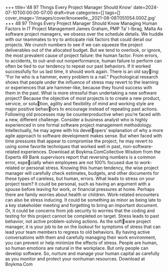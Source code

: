 +++
title='48 97 Things Every Project Manager Should Know'
date=2024-07-10T00:00:00-07:00
draft=true
categories=[]
tags=[]
cover_image='/images/cover/knoxwelle__2021-08-08T051054.000Z.jpg'
+++
48 97 Things Every Project Manager Should Know
Managing Human 
Factors in IT Project 
Management
James Graham, PMP
Ta’ l-Ibrag, Malta
As software project managers, we obsess over the schedule details. 
We huddle with our teammates to try to anticipate risk factors that could 
derail our projects. We crunch numbers to see if we can squeeze the project 
deliverables out of the allocated budget. But we tend to overlook, or ignore, the 
most prevalent cause of project failure: the human factor.
From errors, to accidents, to out-and-out nonperformance, human failure to 
perform can often be tied to our tendency to repeat our past behaviors. If it 
worked successfully for us last time, it should work again. There is an old saying: “For he who is a hammer, every problem is a nail.” Psychological research 
shows that people under the influence of stress may revert to the learning or 
experiences that are hammer-like, because they found success with them in 
the past. What is more stressful than undertaking a new software project?
Because the objective of most projects is to create a new product, service, or solution, agility and flexibility of mind and working style are major positive behaviors to encourage instead of repeating past actions. Following old processes may 
be counterproductive when you’re faced with a new, different challenge.
Consider a business analyst who is highly experienced in one formal software 
project management methodology. Intellectually, he may agree with his developers’ explanation of why a more agile approach to software development 
makes sense. But when faced with time pressures that appear to compromise 
the project, he may revert to using some favorite techniques that worked well 
in past, non-software-related experiences.
Download at Boykma.ComCollective Wisdom from the Experts 49
Bank supervisors report that reversing numbers is a common error, especially when employees are not 100% focused due to work-related or personal 
stress. Knowing this human tendency, the wise project manager will carefully 
check estimates, budgets, and other documents for these types of careless, but 
human, errors.
What leads to stress on your project team? It could be personal, such as having 
an argument with a spouse before leaving for work, or financial pressures at 
home. Perhaps there are family worries about health or children.
Work-related encounters can also be stress inducing. It could be something 
as minor as being late to a key stakeholder meeting and forgetting to bring an 
important document. Or, it could be concerns from job security to worries 
that the coding and testing for this project cannot be completed on target.
Stress leads to past behavior, not active problem-solving actions. As the software project manager, it is your job to be on the lookout for symptoms of stress 
that can lead your team members to regress to old behaviors. By having active 
conversations with them and carefully managing their work environment, you 
can prevent or help minimize the effects of stress.
People are human, so human emotions are natural in the workplace. But only 
people can develop software. So, nurture and manage your human capital as 
carefully as you monitor and protect your nonhuman resources.
Download at Boykma.Com